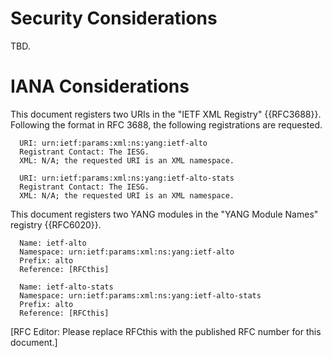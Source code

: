 # Security Considerations

TBD.

# IANA Considerations

This document registers two URIs in the "IETF XML Registry" {{RFC3688}}.
Following the format in RFC 3688, the following registrations are requested.

      URI: urn:ietf:params:xml:ns:yang:ietf-alto
      Registrant Contact: The IESG.
      XML: N/A; the requested URI is an XML namespace.

      URI: urn:ietf:params:xml:ns:yang:ietf-alto-stats
      Registrant Contact: The IESG.
      XML: N/A; the requested URI is an XML namespace.

This document registers two YANG modules in the "YANG Module Names" registry
{{RFC6020}}.

      Name: ietf-alto
      Namespace: urn:ietf:params:xml:ns:yang:ietf-alto
      Prefix: alto
      Reference: [RFCthis]

      Name: ietf-alto-stats
      Namespace: urn:ietf:params:xml:ns:yang:ietf-alto-stats
      Prefix: alto
      Reference: [RFCthis]

[RFC Editor: Please replace RFCthis with the published RFC number for this document.]

<!-- End of sections -->
